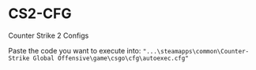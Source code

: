# CS2-CFG
Counter Strike 2 Configs

Paste the code you want to execute into:
```"...\steamapps\common\Counter-Strike Global Offensive\game\csgo\cfg\autoexec.cfg"```
